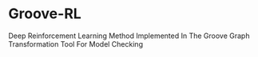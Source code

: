 # Groove-RL
Deep Reinforcement Learning Method Implemented In The Groove Graph Transformation Tool For Model Checking
